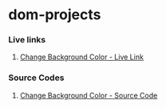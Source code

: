 # dom-projects

### Live links
  1. [Change Background Color - Live Link](https://adityackr.github.io/dom-projects/01-change-bg-color/)

### Source Codes
  1. [Change Background Color - Source Code](https://github.com/adityackr/dom-projects/tree/main/01-change-bg-color)
